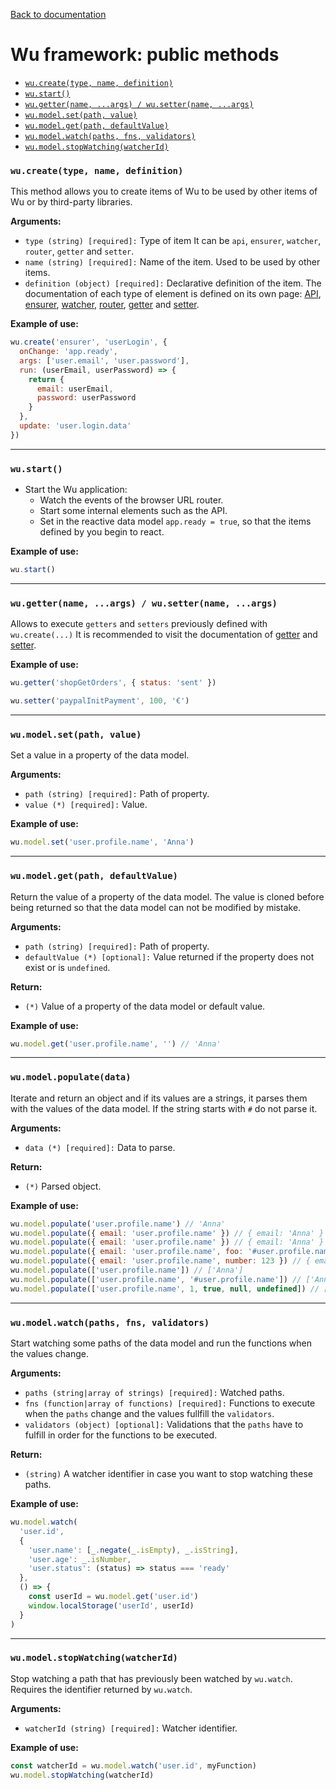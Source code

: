 [Back to documentation](./README.md)

# Wu framework: public methods

* [`wu.create(type, name, definition)`](#wucreatetype-name-definition)
* [`wu.start()`](#wustart)
* [`wu.getter(name, ...args) / wu.setter(name, ...args)`](#wugettername-args--wusettername-args)
* [`wu.model.set(path, value)`](#wumodelsetpath-value)
* [`wu.model.get(path, defaultValue)`](#wumodelgetpath-defaultvalue)
* [`wu.model.watch(paths, fns, validators)`](#wumodelwatchpaths-fns-validators)
* [`wu.model.stopWatching(watcherId)`](#wumodelstopwatchingwatcherid)

### `wu.create(type, name, definition)`
This method allows you to create items of Wu to be used by other items of Wu or by third-party libraries.

**Arguments:**
* `type (string) [required]:` Type of item It can be `api`, `ensurer`, `watcher`, `router`, `getter` and `setter`.
* `name (string) [required]:` Name of the item. Used to be used by other items.
* `definition (object) [required]:` Declarative definition of the item. The documentation of each type of element is defined on its own page:
[API](./documentation-api.md), [ensurer](./documentation-ensurer.md), [watcher](./documentation-watcher.md), [router](./documentation-router.md), [getter](./documentation-getter.md) and [setter](./documentation-setter.md).

**Example of use:**
```javascript
wu.create('ensurer', 'userLogin', {
  onChange: 'app.ready',
  args: ['user.email', 'user.password'],
  run: (userEmail, userPassword) => {
    return {
      email: userEmail,
      password: userPassword
    }
  },
  update: 'user.login.data'
})
```
___

### `wu.start()`
* Start the Wu application:
  * Watch the events of the browser URL router.
  * Start some internal elements such as the API.
  * Set in the reactive data model `app.ready = true`, so that the items defined by you begin to react.

**Example of use:**
```javascript
wu.start()
```
___

### `wu.getter(name, ...args) / wu.setter(name, ...args)`
Allows to execute `getters` and `setters` previously defined with `wu.create(...)`
It is recommended to visit the documentation of [getter](./documentation-getter.md) and [setter](./documentation-setter.md).

**Example of use:**
```javascript
wu.getter('shopGetOrders', { status: 'sent' })
```
```javascript
wu.setter('paypalInitPayment', 100, '€')
```
___

### `wu.model.set(path, value)`
Set a value in a property of the data model.

**Arguments:**
* `path (string) [required]:` Path of property.
* `value (*) [required]:` Value.

**Example of use:**
```javascript
wu.model.set('user.profile.name', 'Anna')
```
___

### `wu.model.get(path, defaultValue)`
Return the value of a property of the data model. The value is cloned before being returned so that the data model can not be modified by mistake.

**Arguments:**
* `path (string) [required]:` Path of property.
* `defaultValue (*) [optional]:` Value returned if the property does not exist or is `undefined`.

**Return:**
* `(*)` Value of a property of the data model or default value.

**Example of use:**
```javascript
wu.model.get('user.profile.name', '') // 'Anna'
```
___

### `wu.model.populate(data)`
Iterate and return an object and if its values are a strings, it parses them with the values of the data model.
If the string starts with `#` do not parse it.

**Arguments:**
* `data (*) [required]:` Data to parse.

**Return:**
* `(*)` Parsed object.

**Example of use:**
```javascript
wu.model.populate('user.profile.name') // 'Anna'
wu.model.populate({ email: 'user.profile.name' }) // { email: 'Anna' }
wu.model.populate({ email: 'user.profile.name' }) // { email: 'Anna' }
wu.model.populate({ email: 'user.profile.name', foo: '#user.profile.name' }) // { email: 'Anna', foo: 'user.profile.name' }
wu.model.populate({ email: 'user.profile.name', number: 123 }) // { email: 'Anna', number: 123 }
wu.model.populate(['user.profile.name']) // ['Anna']
wu.model.populate(['user.profile.name', '#user.profile.name']) // ['Anna', 'user.profile.name']
wu.model.populate(['user.profile.name', 1, true, null, undefined]) // ['Anna', 1, true, null, undefined]
```
___

### `wu.model.watch(paths, fns, validators)`
Start watching some paths of the data model and run the functions when the values change.

**Arguments:**
* `paths (string|array of strings) [required]:` Watched paths.
* `fns (function|array of functions) [required]:` Functions to execute when the `paths` change and the values fullfill the `validators`.
* `validators (object) [optional]:` Validations that the `paths` have to fulfill in order for the functions to be executed.

**Return:**
* `(string)` A watcher identifier in case you want to stop watching these paths.

**Example of use:**
```javascript
wu.model.watch(
  'user.id',
  {
    'user.name': [_.negate(_.isEmpty), _.isString],
    'user.age': _.isNumber,
    'user.status': (status) => status === 'ready'
  },
  () => {
    const userId = wu.model.get('user.id')
    window.localStorage('userId', userId)
  }
)
```
___

### `wu.model.stopWatching(watcherId)`
Stop watching a path that has previously been watched by `wu.watch`.
Requires the identifier returned by `wu.watch`.

**Arguments:**
* `watcherId (string) [required]:` Watcher identifier.

**Example of use:**
```javascript
const watcherId = wu.model.watch('user.id', myFunction)
wu.model.stopWatching(watcherId)
```
